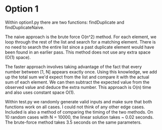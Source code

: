 # Option 1

Within option1.py there are two functions: findDuplicate and findDuplicateNaive.

The naive approach is the brute force O(n^2) method. For each element, we loop through the rest of the list and search for a matching element. There is no need to search the entire list since a past duplicate element would have been found in an earlier pass. This method does not use any extra space (O(1) space).

The faster approach involves taking advantage of the fact that every number between [1, N] appears exactly once. Using this knowledge, we add up the total sum we'd expect from the list and compare it with the actual sum of each element. We can then subtract the expected value from the observed value and deduce the extra number. This approach is O(n) time and also uses constant space O(1). 

Within test.py we randomly generate valid inputs and make sure that both functions work on all cases. I could not think of any other edge cases. 
Included is also a method of comparing the timing of the two methods. On 10 random cases with N = 10000, the linear solution takes ~ 0.02 seconds. The brute-force method takes 3.5 seconds on the same parameters.
